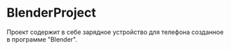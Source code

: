 # BlenderProject
Проект содержит в себе зарядное устройство для телефона созданное в программе "Blender".
